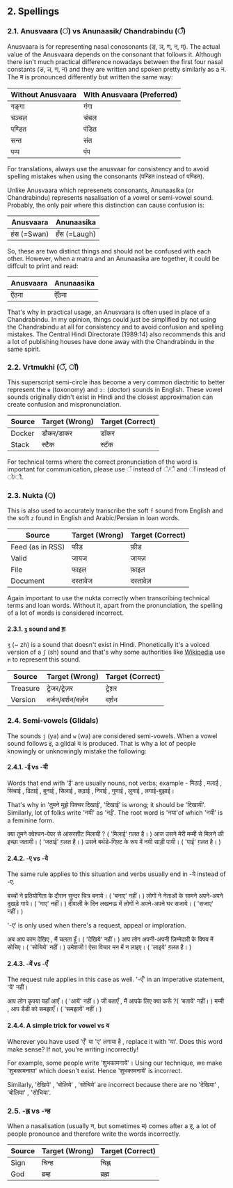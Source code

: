 ## 2. Spellings

### 2.1. Anusvaara (ं) vs Anunaasik/ Chandrabindu (ँ)

Anusvaara is for representing nasal conosonants (ङ्, ञ्, ण्, न्, म्). The actual value of the Anusvaara depends on the consonant that follows it. Although there isn't much practical difference nowadays between the first four nasal constants (ङ, ञ, ण, न) and they are written and spoken pretty similarly as a न. The म is pronounced differently but written the same way:

| Without Anusvaara | With Anusvaara (Preferred) |
| ---------------- | ------------- |
| गङ्गा | गंगा |
| चञ्चल | चंचल |
| पण्डित | पंडित |
| सन्त | संत |
| पम्प | पंप |

For translations, always use the anusvaar for consistency and to avoid spelling mistakes when using the consonants (पन्डित instead of पण्डित).

Unlike Anusvaara which represenets consonants, Anunaasika (or Chandrabindu) represents nasalisation of a vowel or semi-vowel sound. Probably, the only pair where this distinction can cause confusion is:

| Anusvaara | Anunaasika |
| --------- | ---------- |
| हंस (=Swan) | हँस (=Laugh) |

So, these are two distinct things and should not be confused with each other. However, when a matra and an Anunaasika are together, it could be diffcult to print and read:

| Anusvaara | Anunaasika |
| --------- | ---------- |
| ऐंठना | ऐँठना | 

That's why in practical usage, an Anusvaara is often used in place of a Chandrabindu. In my opinion, things could just be simplified by not using the Chandrabindu at all for consistency and to avoid confusion and spelling mistakes. The Central Hindi Directorate (1989:14) also recommends this and a lot of publishing houses have done away with the Chandrabindu in the same spirit.


### 2.2. Vrtmukhi (ॅ, ॉ)

This superscript semi-circle ihas become a very common diactritic to better represent the `e` (*tax*onomy) and `ɔː` (*doc*tor) sounds in English. These vowel sounds originally didn't exist in Hindi and the closest approximation can create confusion and mispronunciation.

| Source | Target (Wrong) | Target (Correct) |
| ------ | -------------- | ---------------- |
| Docker | डौकर/डाकर | डॉकर |
| Stack | स्टैक | स्टॅक |

For technical terms where the correct pronunciation of the word is important for communication, please use ॅ instead of े/ै and ॉ instead of ो/ौ.

### 2.3. Nukta (़)

This is also used to accurately transcribe the soft `f` sound from English and the soft `z` found in English and Arabic/Persian in loan words.

| Source | Target (Wrong) | Target (Correct) |
| ------ | -------------- | ---------------- |
| Feed (as in RSS) | फीड | फ़ीड |
| Valid | जायज | जायज़ |
| File | फाइल | फ़ाइल |
| Document | दस्तावेज | दस्तावेज़ |

Again important to use the nukta correctly when transcribing technical terms and loan words. Without it, apart from the pronunciation, the spelling of a lot of words is considered incorrect.

#### 2.3.1. `ʒ` sound and श़

`ʒ` (~ zh) is a sound that doesn't exist in Hindi. Phonetically it's a voiced version of a `ʃ` (sh) sound and that's why some authorities like [Wikipedia](https://hi.wikipedia.org/wiki/%E0%A4%B8%E0%A4%A6%E0%A4%B8%E0%A5%8D%E0%A4%AF_%E0%A4%B5%E0%A4%BE%E0%A4%B0%E0%A5%8D%E0%A4%A4%E0%A4%BE:BernardM) use `श़` to represent this sound.

| Source | Target (Wrong) | Target (Correct) |
| ------ | -------------- | ---------------- |
| Treasure | ट्रेजर/ट्रेज़र | ट्रेश़र |
| Version | वर्जन/वर्शन/वर्ज़न | वर्श़न |

### 2.4. Semi-vowels (Glidals)

The sounds `j` (ya) and `w` (wa) are considered semi-vowels. When a vowel sound follows इ, a glidal य is produced. That is why a lot of people knowingly or unknowingly mistake the following:

#### 2.4.1. -ई vs -यी

Words that end with 'ई' are usually nouns, not verbs; example - मिठाई , मलाई , सिंचाई , ढिठाई , बुनाई , सिलाई , कढ़ाई , निराई , गुणाई , लुगाई , लगाई-बुझाई। 

That's why in 'तुमने मुझे पिक्चर दिखाई', 'दिखाई' is wrong; it should be 'दिखायी'. Similarly, lot of folks write 'नयी' as 'नई'. The root word is 'नया'of which 'नयी' is a feminine form. 

क्या तुमने क्वेश्चन-पेपर से आंसरशीट मिलायी ? ( 'मिलाई' ग़लत है। )
आज उसने मेरी मम्मी से मिलने की इच्छा जतायी। ( 'जताई' ग़लत है। )
उसने बर्थडे-गिफ़्ट के रूप में नयी साड़ी पायी। ( 'पाई' ग़लत है। ) 

#### 2.4.2. -ए vs -ये 

The same rule applies to this situation and verbs usually end in -ये instead of -ए.

बच्चों ने प्रतियोगिता के दौरान सुन्दर चित्र बनाये। ( 'बनाए' नहीं। )
लोगों ने नेताओं के सामने अपने-अपने दुखड़े गाये। ( 'गाए' नहीं। )
दीवाली के दिन लखनऊ में लोगों ने अपने-अपने घर सजाये। ( 'सजाए' नहीं। )

'-ए' is only used when there's a request, appeal or imploration.

अब आप काम देखिए , मैं चलता हूँ। ( 'देखिये' नहीं। )
आप लोग अपनी-अपनी ज़िम्मेदारी के विषय में सोचिए। ( 'सोचिये' नहीं। )
उमेशजी ! ऐसा विचार मन में न लाइए। ( 'लाइये' ग़लत है। )

#### 2.4.3. -यें vs -एँ
The request rule applies in this case as well. '-एँ' in an imperative statement, 'यें' नहीं। 

आप लोग कृपया यहाँ आएँ। ( 'आयें' नहीं। )
जी बताएँ , मैं आपके लिए क्या करूँ ?( 'बतायें' नहीं। )
मम्मी , आप डैडी को समझाएँ। ( 'समझायें' नहीं। )

#### 2.4.4. A simple trick for vowel vs य

Wherever you have used 'एँ' या 'ए' लगाया है , replace it with 'या'. Does this word make sense? If not, you're writing incorrectly!

For example, some people write 'शुभकामनायें'। Using our technique, we make 'शुभकामनाया' which doesn't exist. Hence 'शुभकामनायें' is incorrect.

Similarly, 'देखिये' , 'बोलिये' , 'सोचिये' are incorrect because there are no 'देखिया' , 'बोलिया' , 'सोचिया'.

### 2.5. -ह्न vs -न्ह 

When a nasalisation (usually न, but sometimes म) comes after a ह्, a lot of people pronounce and therefore write the words incorrectly. 

| Source | Target (Wrong) | Target (Correct) |
| ------ | -------------- | ---------------- |
| Sign | चिन्ह | चिह्न |
| God | ब्रम्ह | ब्रह्म |